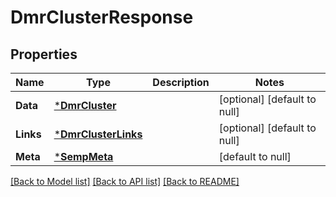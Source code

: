 # DmrClusterResponse

## Properties
Name | Type | Description | Notes
------------ | ------------- | ------------- | -------------
**Data** | [***DmrCluster**](DmrCluster.md) |  | [optional] [default to null]
**Links** | [***DmrClusterLinks**](DmrClusterLinks.md) |  | [optional] [default to null]
**Meta** | [***SempMeta**](SempMeta.md) |  | [default to null]

[[Back to Model list]](../README.md#documentation-for-models) [[Back to API list]](../README.md#documentation-for-api-endpoints) [[Back to README]](../README.md)

